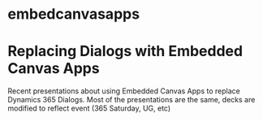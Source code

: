 # embedcanvasapps
<h1>Replacing Dialogs with Embedded Canvas Apps</h1>
Recent presentations about using Embedded Canvas Apps to replace Dynamics 365 Dialogs.  Most of the presentations are the same, decks are modified to reflect event (365 Saturday, UG, etc)

